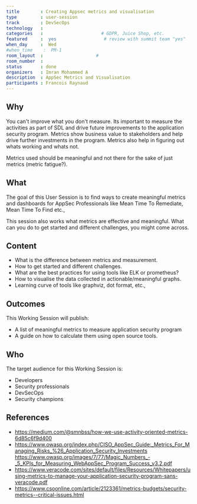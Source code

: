 ```yaml
---
title        : Creating Appsec metrics and visualisation
type         : user-session
track        : DevSecOps
technology   :
categories   :                      # GDPR, Juice Shop, etc.
featured     :  yes                  # review with summit team "yes"
when_day     :  Wed
#when_time    :  PM-1
room_layout  :                    #
room_number  :
status       : done
organizers   : Imran Mohammed A
description  : AppSec Metrics and Visualisation
participants : Francois Raynaud
---
```


## Why

You can't improve what you don't measure. Its important to measure the activities as part of SDL and drive future improvements to the application security program. Metrics show business value to stakeholders and help drive further investments in the program. Metrics also help in figuring out whats working and whats not.

Metrics used should be meaningful and not there for the sake of just metrics (metric fatigue?).

## What

The goal of this User Session is to find ways to create meaningful metrics and dashboards for AppSec Professionals like Mean Time To Remediate, Mean Time To Find etc.,

This session also works what metrics are effective and meaningful. What can you do to get started and different challenges, you might come across.

## Content

 - What is the difference between metrics and measurement.
 - How to get started and different challenges.
 - What are the best practices for using tools like ELK or prometheus?
 - How to visualise the data collected in actionable/meaningful graphs.
 - Learning curve of tools like graphviz, dot format, etc.,

## Outcomes

This Working Session will publish:

- A list of meaningful metrics to measure application security program
- A guide on how to calculate them using open source tools.

## Who

The target audience for this Working Session is:
 - Developers
 - Security professionals
 - DevSecOps
 - Security champions


## References

- https://medium.com/@smnbss/how-we-use-activity-oriented-metrics-6d85c6f9d400
- https://www.owasp.org/index.php/CISO_AppSec_Guide:_Metrics_For_Managing_Risks_%26_Application_Security_Investments
https://www.owasp.org/images/7/77/Magic_Numbers_-_5_KPIs_for_Measuring_WebAppSec_Program_Success_v3.2.pdf
- https://www.veracode.com/sites/default/files/Resources/Whitepapers/using-metrics-to-manage-your-application-security-program-sans-veracode.pdf
- https://www.csoonline.com/article/2123361/metrics-budgets/security-metrics--critical-issues.html
